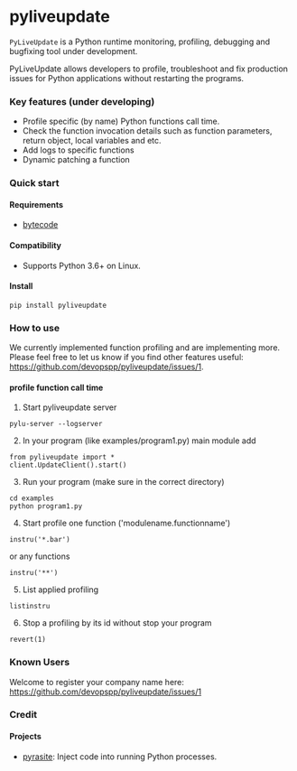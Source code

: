 # pyliveupdate
`PyLiveUpdate` is a Python runtime monitoring, profiling, debugging and bugfixing tool under development.

PyLiveUpdate allows developers to profile, troubleshoot and fix production issues for Python applications without restarting the programs.

### Key features (under developing)

* Profile specific (by name) Python functions call time.
* Check the function invocation details such as function parameters, return object, local variables and etc.
* Add logs to specific functions
* Dynamic patching a function

### Quick start

#### Requirements
* [bytecode](https://github.com/vstinner/bytecode)

#### Compatibility
* Supports Python 3.6+ on Linux. 

#### Install

```
pip install pyliveupdate
```

### How to use
We currently implemented function profiling and are implementing more.
Please feel free to let us know if you find other features useful: https://github.com/devopspp/pyliveupdate/issues/1.

#### profile function call time

1. Start pyliveupdate server
```
pylu-server --logserver
```
2. In your program (like examples/program1.py) main module add 
```	
from pyliveupdate import *
client.UpdateClient().start()
```
3. Run your program (make sure in the correct directory)
```
cd examples
python program1.py
```
4. Start profile one function ('modulename.functionname')
```
instru('*.bar')
```
or any functions
```
instru('**')
```
5. List applied profiling
```
listinstru
```
6. Stop a profiling by its id without stop your program
```
revert(1)
```


### Known Users
Welcome to register your company name here: https://github.com/devopspp/pyliveupdate/issues/1

### Credit
#### Projects
* [pyrasite](https://github.com/lmacken/pyrasite): Inject code into running Python processes.
